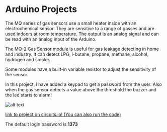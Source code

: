 # Arduino Projects
The MQ series of gas sensors use a small heater inside with an electrochemical sensor. They are sensitive to a range of gasses and are used indoors at room temperature. The output is an analog signal and can be read with an analog input of the Arduino.

The MQ-2 Gas Sensor module is useful for gas leakage detecting in home and industry. It can detect LPG, i-butane, propane, methane, alcohol, hydrogen and smoke.

Some modules have a built-in variable resistor to adjust the sensitivity of the sensor.

In this project, I have added a keypad to get a password from the user.
Also when the gas sensor detects a value above the threshold the buzzer and the led starts to alarm!

![alt text](https://armansh.000webhostapp.com/wp-content/uploads/2017/05/GasSensor.png "Logo Title Text 1")

[link to project on circuits.io! (You can also run the code) ](https://circuits.io/circuits/4967518-gas-sensor-with-login-password/embed#breadboard)

The default login password is **1373**
